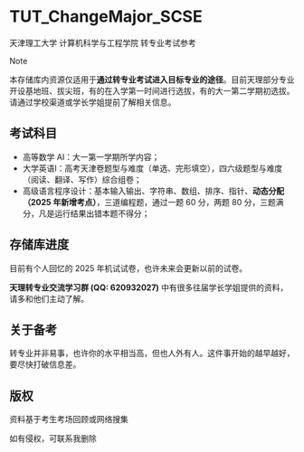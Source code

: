 # TUT_ChangeMajor_SCSE
天津理工大学 计算机科学与工程学院 转专业考试参考
> [!NOTE]
> 本存储库内资源仅适用于**通过转专业考试进入目标专业的途径**。目前天理部分专业开设基地班、拔尖班，有的在入学第一时间进行选拔，有的大一第二学期初选拔。请通过学校渠道或学长学姐提前了解相关信息。

## 考试科目
- 高等数学 AⅠ：大一第一学期所学内容；
- 大学英语Ⅰ：高考天津卷题型与难度（单选、完形填空），四六级题型与难度（阅读、翻译、写作）综合组卷；
- 高级语言程序设计：基本输入输出、字符串、数组、排序、指针、**动态分配（2025 年新增考点）**，三道编程题，通过一题 60 分，两题 80 分，三题满分，凡是运行结果出错本题不得分；

## 存储库进度
目前有个人回忆的 2025 年机试试卷，也许未来会更新以前的试卷。

**天理转专业交流学习群 (QQ: 620932027)** 中有很多往届学长学姐提供的资料，请多和他们主动了解。

## 关于备考
转专业并非易事，也许你的水平相当高，但也人外有人。这件事开始的越早越好，要尽快打破信息差。

## 版权
资料基于考生考场回顾或网络搜集

如有侵权，可联系我删除
